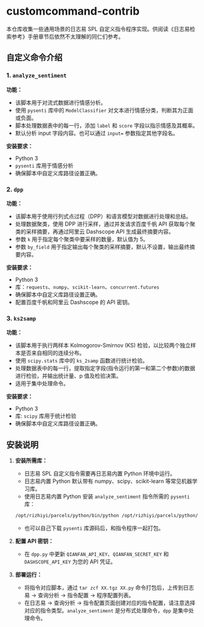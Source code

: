 # customcommand-contrib

本仓库收集一些通用场景的日志易 SPL 自定义指令程序实现。供阅读《日志易检索参考》手册章节后依然不太理解的同仁们参考。

## 自定义命令介绍

### 1. `analyze_sentiment`

**功能：**
- 该脚本用于对流式数据进行情感分析。
- 使用 `pysenti` 库中的 `ModelClassifier` 对文本进行情感分类，判断其为正面或负面。
- 脚本处理数据表中的每一行，添加 `label` 和 `score` 字段以指示情感及其概率。
- 默认分析 input 字段内容。也可以通过 `input=` 参数指定其他字段名。

**安装要求：**
- Python 3
- `pysenti` 库用于情感分析
- 确保脚本中自定义库路径设置正确。

### 2. `dpp`

**功能：**
- 该脚本用于使用行列式点过程（DPP）和语言模型对数据进行处理和总结。
- 处理数据聚类，使用 DPP 进行采样，通过并发请求百度千帆 API 获取每个聚类的采样摘要，再通过阿里云 Dashscope API 生成最终摘要内容。
- 参数 `k` 用于指定每个聚类中要采样的数量，默认值为 5。
- 参数 `by_field` 用于指定输出每个聚类的采样摘要，默认不设置，输出最终摘要内容。

**安装要求：**
- Python 3
- 库：`requests`、`numpy`、`scikit-learn`、`concurrent.futures`
- 确保脚本中自定义库路径设置正确。
- 配置百度千帆和阿里云 Dashscope 的 API 密钥。

### 3. `ks2samp`

**功能：**
- 该脚本用于执行两样本 Kolmogorov-Smirnov (KS) 检验，以比较两个独立样本是否来自相同的连续分布。
- 使用 `scipy.stats` 库中的 `ks_2samp` 函数进行统计检验。
- 处理数据表中的每一行，提取指定字段(指令运行的第一和第二个参数)的数据进行检验，并输出统计量、p 值及检验决策。
- 适用于集中处理命令。

**安装要求：**
- Python 3
- 库: `scipy` 库用于统计检验
- 确保脚本中自定义库路径设置正确。


## 安装说明

1. **安装所需库：**
   - 日志易 SPL 自定义指令需要再日志易内置 Python 环境中运行。
   - 日志易内置 Python 默认带有 numpy、scipy、scikit-learn 等常见机器学习库。
   - 使用日志易内置 Python 安装 `analyze_sentiment` 指令所需的 `pysenti` 库：
   ```bash
   /opt/rizhiyi/parcels/python/bin/python /opt/rizhiyi/parcels/python/bin/pip install pysenti
   ```
   - 也可以自己下载 `pysenti` 库源码后，和指令程序一起打包。

2. **配置 API 密钥：**
   - 在 `dpp.py` 中更新 `QIANFAN_API_KEY`、`QIANFAN_SECRET_KEY` 和 `DASHSCOPE_API_KEY` 为您的 API 凭证。

3. **部署运行：**
   - 将指令对应脚本，通过 `tar zcf XX.tgz XX.py` 命令打包后，上传到日志易 -> 查询分析 -> 指令配置 -> 程序配置列表。
   - 在日志易 -> 查询分析 -> 指令配置页面创建对应的指令配置，请注意选择对应的指令类型。`analyze_sentiment` 是分布式处理命令，`dpp` 是集中处理命令。